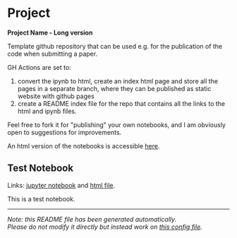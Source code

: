 
# Project

**Project Name - Long version**

Template github repository that can be used e.g. for the publication of the code when submitting a paper. 

GH Actions are set to:
1) convert the ipynb to html, create an index html page and store all the pages in a separate branch, where they can be published as static website with github pages
2) create a README index file for the repo that contains all the links to the html and ipynb files.

Feel free to fork it for "publishing" your own notebooks, and I am obviously open to suggestions for improvements.


An html version of the notebooks is accessible [here](https://matbonfanti.github.io/project-template/).




## Test Notebook

Links: [jupyter notebook](prova.ipynb) and [html file](https://matbonfanti.github.io/project-template/prova.html).

This is a test notebook.



---
*Note: this README file has been generated automatically.* <br>
*Please do not modify it directly but instead work on [this config file](resources/config.yaml).*


